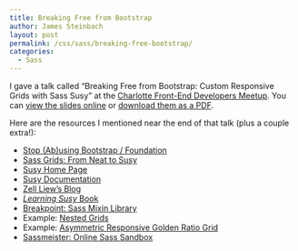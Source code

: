```yaml
---
title: Breaking Free from Bootstrap
author: James Steinbach
layout: post
permalink: /css/sass/breaking-free-bootstrap/
categories:
  - Sass
---
```

I gave a talk called &#8220;Breaking Free from Bootstrap: Custom Responsive Grids with Sass Susy&#8221; at the <a title="Charlotte Front-End Developers on meetup.com" href="http://www.meetup.com/Charlotte-Front-End-Developers/" target="_blank">Charlotte Front-End Developers Meetup</a>. You can <a title="View Breaking Free from Bootstrap on SlideShare" href="http://www.slideshare.net/JamesSteinbach/breaking-free-from-bootstrap/" target="_blank">view the slides online</a> or [download them as a PDF][1].

Here are the resources I mentioned near the end of that talk (plus a couple extra!):

  * [Stop (Ab)using Bootstrap / Foundation][2]
  * <a title="Sass Grids: From Neat to Susy (on sitepoint.com)" href="http://www.sitepoint.com/sass-grids-neat-susy/" target="_blank">Sass Grids: From Neat to Susy</a>
  * <a title="Susy Home Page" href="http://susy.oddbird.net/" target="_blank">Susy Home Page</a>
  * <a title="Susy Documentation" href="http://susydocs.oddbird.net/" target="_blank">Susy Documentation</a>
  * <a title="Zell Liew's Blog" href="http://zell-weekeat.com/" target="_blank">Zell Liew&#8217;s Blog</a>
  * <a title="Learning Susy Book" href="https://learnsusy.zellwk.com/?utm_source=jdsteinbach&utm_medium=frontend%20talk&utm_campaign=frontendtalk" target="_blank"><em>Learning Susy </em>Book</a>
  * <a title="Breakpoint: Sass Mixin Library" href="http://breakpoint-sass.com/" target="_blank">Breakpoint: Sass Mixin Library</a>
  * Example: <a title="Nested Grid Example on Sassmeister" href="http://sassmeister.com/gist/6d866241070d5a7c2cd2" target="_blank">Nested Grids</a>
  * Example: <a title="Example Asymmetric Responsive Golden Ratio Grid on Sassmeister" href="http://sassmeister.com/gist/07f48839b9d67191e00d" target="_blank">Asymmetric Responsive Golden Ratio Grid</a>
  * <a title="Sassmeister: Online Sass Testing Environment" href="http://sassmeister.com" target="_blank">Sassmeister: Online Sass Sandbox</a>

 [1]: /images/Breaking-Free-from-Bootstrap.pdf "Download the Breaking Free from Bootstrap slides"
 [2]: /css/stop-abusing-bootstrap-foundation/ "Stop (Ab)using Bootstrap / Foundation!"
